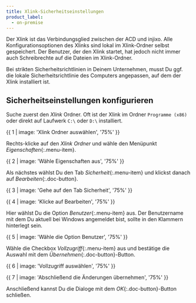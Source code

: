 ```yaml
---
title: Xlink-Sicherheitseinstellungen
product_label:
  - on-premise
---
```


Der Xlink ist das Verbindungsglied zwischen der ACD und injixo. Alle Konfigurationsoptionen des Xlinks sind lokal im Xlink-Ordner selbst gespeichert. Der Benutzer, der den Xlink startet, hat jedoch nicht immer auch Schreibrechte auf die Dateien im Xlink-Ordner.

Bei strikten Sicherheitsrichtlinien in Deinem Unternehmen, musst Du ggf. die lokale Sicherheitsrichtlinie des Computers angepassen, auf dem der Xlink installiert ist.

## Sicherheitseinstellungen konfigurieren

Suche zuerst den _Xlink_ Ordner. Oft ist der Xlink im Ordner `Programme (x86)` oder direkt auf Laufwerk `C:\` oder `D:\` installiert.

{{ 1 | image: 'Xlink Ordner auswählen', '75%' }}

Rechts-klicke auf den _Xlink Ordner_ und wähle den Menüpunkt _Eigenschaften_{:.menu-item}.

{{ 2 | image: 'Wähle Eigenschaften aus', '75%' }}

Als nächstes wählst Du den Tab _Sicherheit_{:.menu-item} und klickst danach auf _Bearbeiten_{:.doc-button}.

{{ 3 | image: 'Gehe auf den Tab Sicherheit', '75%' }}

{{ 4 | image: 'Klicke auf Bearbeiten', '75%' }}

Hier wählst Du die Option _Benutzer_{:.menu-item} aus. Der Benutzername mit dem Du aktuell bei Windows angemeldet bist, sollte in den Klammern hinterlegt sein.

{{ 5 | image: 'Wähle die Option Benutzer', '75%' }}

Wähle die Checkbox _Vollzugriff_{:.menu-item} aus und bestätige die Auswahl mit dem _Übernehmen_{:.doc-button}-Button.

{{ 6 | image: 'Vollzugriff auswählen', '75%' }}

{{ 7 | image: 'Abschließend die Änderungen übernehmen', '75%' }}

Anschließend kannst Du die Dialoge mit dem _OK_{:.doc-button}-Button schließen.

